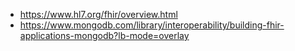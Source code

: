 - https://www.hl7.org/fhir/overview.html
- https://www.mongodb.com/library/interoperability/building-fhir-applications-mongodb?lb-mode=overlay